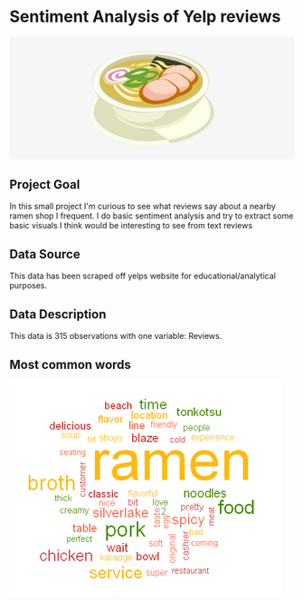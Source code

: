 # Sentiment Analysis of Yelp reviews

![](pictures/106-1066301_yakibuta-ramen-ramen-cartoon-transparent.png)

## Project Goal
In this small project I'm curious to see what reviews say about a nearby ramen shop I frequent. I do basic sentiment analysis and try to extract some basic visuals I think would be interesting to see from text reviews

## Data Source
This data has been scraped off yelps website for educational/analytical purposes.

## Data Description
This data is 315 observations with one variable: Reviews.



##                 Most common words

![](pictures/Silverlake%20Wordcloud.PNG)



